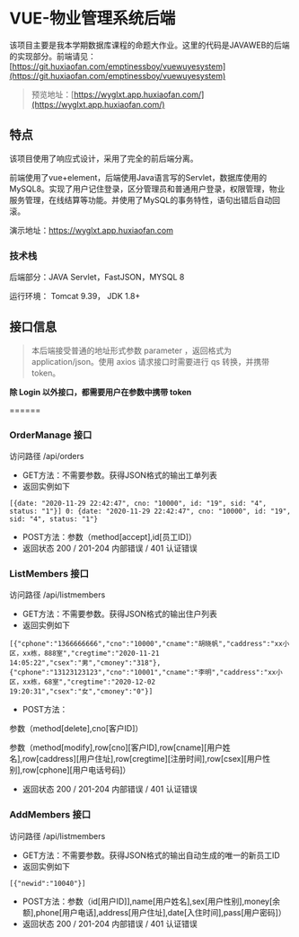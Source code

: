 # VUE-物业管理系统后端

该项目主要是我本学期数据库课程的命题大作业。这里的代码是JAVAWEB的后端的实现部分。前端请见：[https://git.huxiaofan.com/emptinessboy/vuewuyesystem](https://git.huxiaofan.com/emptinessboy/vuewuyesystem)

> 预览地址：[https://wyglxt.app.huxiaofan.com/](https://wyglxt.app.huxiaofan.com/)

## 特点

该项目使用了响应式设计，采用了完全的前后端分离。

前端使用了vue+element，后端使用Java语言写的Servlet，数据库使用的MySQL8。实现了用户记住登录，区分管理员和普通用户登录，权限管理，物业服务管理，在线结算等功能。并使用了MySQL的事务特性，语句出错后自动回滚。

演示地址：https://wyglxt.app.huxiaofan.com

### 技术栈

后端部分：JAVA Servlet，FastJSON，MYSQL 8

运行环境： Tomcat 9.39， JDK 1.8+

## 接口信息

> 本后端接受普通的地址形式参数 parameter ，返回格式为 application/json。使用 axios 请求接口时需要进行 qs 转换，并携带 token。

**除 Login 以外接口，都需要用户在参数中携带 token**

======

### OrderManage 接口

访问路径 /api/orders

- GET方法：不需要参数。获得JSON格式的输出工单列表
- 返回实例如下

`[{date: "2020-11-29 22:42:47", cno: "10000", id: "19", sid: "4", status: "1"}]
0: {date: "2020-11-29 22:42:47", cno: "10000", id: "19", sid: "4", status: "1"}`

- POST方法：参数（method[accept],id[员工ID]）
- 返回状态 200 / 201-204 内部错误 / 401 认证错误

### ListMembers 接口

访问路径 /api/listmembers

- GET方法：不需要参数。获得JSON格式的输出住户列表
- 返回实例如下

`[{"cphone":"1366666666","cno":"10000","cname":"胡晓帆","caddress":"xx小区，xx栋，888室","cregtime":"2020-11-21 14:05:22","csex":"男","cmoney":"318"},{"cphone":"13123123123","cno":"10001","cname":"李明","caddress":"xx小区，xx栋，68室","cregtime":"2020-12-02 19:20:31","csex":"女","cmoney":"0"}]`

- POST方法：

参数（method[delete],cno[客户ID]）

参数（method[modify],row[cno][客户ID],row[cname][用户姓名],row[caddress][用户住址],row[cregtime][注册时间],row[csex][用户性别],row[cphone][用户电话号码]）

- 返回状态 200 / 201-204 内部错误 / 401 认证错误

### AddMembers 接口

访问路径 /api/listmembers

- GET方法：不需要参数。获得JSON格式的输出自动生成的唯一的新员工ID
- 返回实例如下

`[{"newid":"10040"}]`

- POST方法：参数（id[用户ID]],name[用户姓名],sex[用户性别],money[余额],phone[用户电话],address[用户住址],date[入住时间],pass[用户密码]）
- 返回状态 200 / 201-204 内部错误 / 401 认证错误